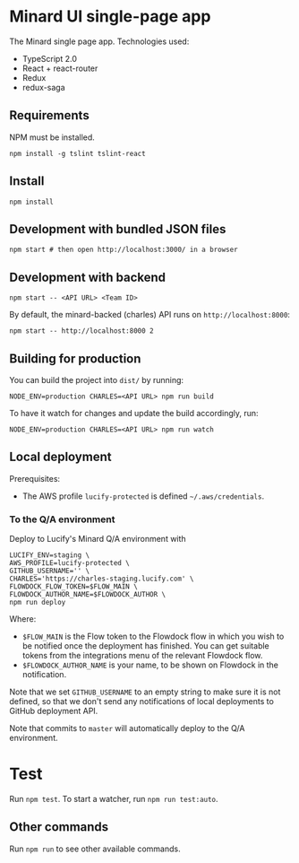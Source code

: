 
# Minard UI single-page app

The Minard single page app. Technologies used:

- TypeScript 2.0
- React + react-router
- Redux
- redux-saga

## Requirements

NPM must be installed.

```shell
npm install -g tslint tslint-react
```

## Install

```shell
npm install
```

## Development with bundled JSON files

```shell
npm start # then open http://localhost:3000/ in a browser
```

## Development with backend

```shell
npm start -- <API URL> <Team ID>
```

By default, the minard-backed (charles) API runs on `http://localhost:8000`:

```shell
npm start -- http://localhost:8000 2
```

## Building for production

You can build the project into `dist/` by running:

```shell
NODE_ENV=production CHARLES=<API URL> npm run build
```

To have it watch for changes and update the build accordingly, run:

```shell
NODE_ENV=production CHARLES=<API URL> npm run watch
```

## Local deployment

Prerequisites:
 - The AWS profile `lucify-protected` is defined `~/.aws/credentials`.

### To the Q/A environment

Deploy to Lucify's Minard Q/A environment with
```shell
LUCIFY_ENV=staging \
AWS_PROFILE=lucify-protected \
GITHUB_USERNAME='' \
CHARLES='https://charles-staging.lucify.com' \
FLOWDOCK_FLOW_TOKEN=$FLOW_MAIN \
FLOWDOCK_AUTHOR_NAME=$FLOWDOCK_AUTHOR \
npm run deploy
```

Where:
- `$FLOW_MAIN` is the Flow token to the Flowdock flow in which you wish to be notified
once the deployment has finished. You can get suitable tokens from the integrations menu of the relevant Flowdock flow.
- `$FLOWDOCK_AUTHOR_NAME` is your name, to be shown on Flowdock in the notification.

Note that we set `GITHUB_USERNAME` to an empty string to
make sure it is not defined, so that we don't send any
notifications of local deployments to GitHub deployment API.

Note that commits to `master` will automatically deploy to the Q/A environment.

# Test

Run `npm test`. To start a watcher, run `npm run test:auto`.

## Other commands

Run `npm run` to see other available commands.
